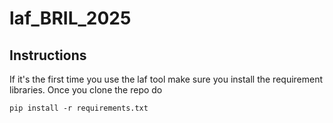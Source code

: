 # laf_BRIL_2025

## Instructions

If it's the first time you use the laf tool make sure you install the requirement libraries. Once you clone the repo do

```
pip install -r requirements.txt
```

